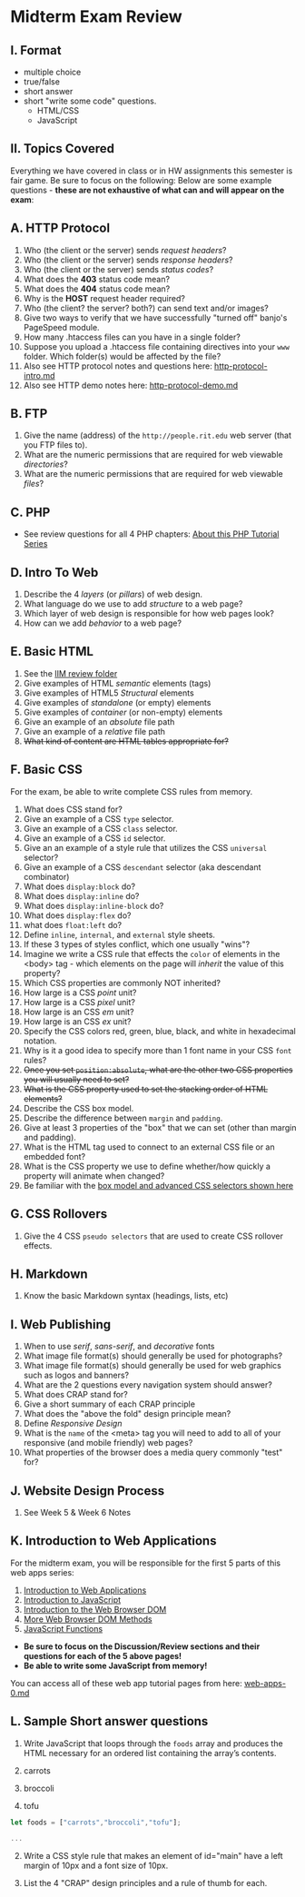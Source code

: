 # Midterm Exam Review

## I. Format
- multiple choice
- true/false
- short answer
- short "write some code" questions.
    - HTML/CSS
    - JavaScript

## II. Topics Covered
Everything we have covered in class or in HW assignments this semester is fair game. Be sure to focus on the following:
Below are some example questions - **these are not exhaustive of what can and will appear on the exam**:

## A. HTTP Protocol
1. Who (the client or the server) sends *request headers*?
1. Who (the client or the server) sends *response headers*?
1. Who (the client or the server) sends *status codes*?
1. What does the **403** status code mean?
1. What does the **404** status code mean?
1. Why is the **HOST** request header required?
1. Who (the client? the server? both?) can send text and/or images?
1. Give two ways to verify that we have successfully "turned off" banjo's PageSpeed module.
1. How many .htaccess files can you have in a single folder?
1. Suppose you upload a .htaccess file containing directives into your `www` folder. Which folder(s) would be affected by the file?
1. Also see HTTP protocol notes and questions here: [http-protocol-intro.md](./http-protocol-intro.md)
1. Also see HTTP demo notes here: [http-protocol-demo.md](./http-protocol-demo.md)

## B. FTP
1. Give the name (address) of the `http://people.rit.edu` web server (that you FTP files to).
1. What are the numeric permissions that are required for web viewable *directories*?
1. What are the numeric permissions that are required for web viewable *files*?

## C. PHP
- See review questions for all 4 PHP chapters: [About this PHP Tutorial Series](./php-0.md)

## D. Intro To Web
1. Describe the 4 *layers* (or *pillars*) of web design.
1. What language do we use to add *structure* to a web page?
1. Which layer of web design is responsible for how web pages look?
1. How can we add *behavior* to a web page?


## E. Basic HTML
1. See the [IIM review folder](https://github.com/tonethar/IGME-230-GDD-2017-Fall/tree/master/IIM-Web-Review)
1. Give examples of HTML *semantic* elements (tags)
1. Give examples of HTML5 *Structural* elements
1. Give examples of *standalone* (or empty) elements
1. Give examples of *container* (or non-empty) elements
1. Give an example of an *absolute* file path
1. Give an example of a *relative* file path
1. <s>What kind of content are HTML tables appropriate for?</s>


## F. Basic CSS
For the exam, be able to write complete CSS rules from memory.

1. What does CSS stand for?
1. Give an example of a CSS `type` selector.
1. Give an example of a CSS `class` selector.
1. Give an example of a CSS `id` selector.
1. Give an an example of a style rule that utilizes the CSS `universal` selector?
1. Give an example of a CSS `descendant` selector (aka descendant combinator)
1. What does `display:block` do?
1. What does `display:inline` do?
1. What does `display:inline-block` do?
1. What does `display:flex` do?
1. what does `float:left` do?
1. Define `inline`, `internal`, and `external` style sheets.
1. If these 3 types of styles conflict, which one usually "wins"?
1. Imagine we write a CSS rule that effects the `color` of elements in the &lt;body> tag - which elements on the page will *inherit* the value of this property? 
1. Which CSS properties are commonly NOT inherited?
1. How large is a CSS *point* unit?
1. How large is a CSS *pixel* unit?
1. How large is an CSS *em* unit?
1. How large is an CSS *ex* unit?
1. Specify the CSS colors red, green, blue, black, and white in hexadecimal notation.
1. Why is it a good idea to specify more than 1 font name in your CSS `font` rules?
1. <s>Once you set `position:absolute`, what are the other two CSS properties you will usually need to set?</s>
1. <s>What is the CSS property used to set the stacking order of HTML elements?</s>
1. Describe the CSS box model.
1. Describe the difference between `margin` and `padding`.
1. Give at least 3 properties of the "box" that we can set (other than margin and padding).
1. What is the HTML tag used to connect to an external CSS file or an embedded font?
1. What is the CSS property we use to define whether/how quickly a property will animate when changed?
1. Be familiar with the [box model and advanced CSS selectors shown here](../weekly/Week-03B-notes.md)


## G. CSS Rollovers
1. Give the 4 CSS `pseudo selectors` that are used to create CSS rollover effects.

## H. Markdown
1. Know the basic Markdown syntax (headings, lists, etc)

## I. Web Publishing
1. When to use *serif*, *sans-serif*, and *decorative* fonts
1. What image file format(s) should generally be used for photographs?
1. What image file format(s) should generally be used for web graphics such as logos and banners?
1. What are the 2 questions every navigation system should answer?
1. What does CRAP stand for?
1. Give a short summary of each CRAP principle
1. What does the "above the fold" design principle mean?
1. Define *Responsive Design*
1. What is the `name` of the &lt;meta> tag you will need to add to all of your responsive (and mobile friendly) web pages?
1. What properties of the browser does a media query commonly "test" for?

## J. Website Design Process
1. See Week 5 & Week 6 Notes

## K. Introduction to Web Applications
For the midterm exam, you will be responsible for the first 5 parts of this web apps series:

1. [Introduction to Web Applications](web-apps-1.md)
2. [Introduction to JavaScript](web-apps-2.md)
3. [Introduction to the Web Browser DOM](web-apps-3.md)
4. [More Web Browser DOM Methods](web-apps-4.md)
5. [JavaScript Functions](web-apps-5.md)


- **Be sure to focus on the Discussion/Review sections and their questions for each of the 5 above pages!**
- **Be able to write some JavaScript from memory!**

You can access all of these web app tutorial pages from here: 
[web-apps-0.md](./web-apps-0.md)


## L. Sample Short answer questions

1. Write JavaScript that loops through the `foods` array and produces the HTML necessary for an ordered list containing the array’s contents.

1. carrots
2. broccoli
3. tofu

```js
let foods = ["carrots","broccoli","tofu"];

...


```

2. Write a CSS style rule that makes an element of id="main" have a left margin of 10px and a font size of 10px.


3. List the 4 "CRAP" design principles and a rule of thumb for each.

